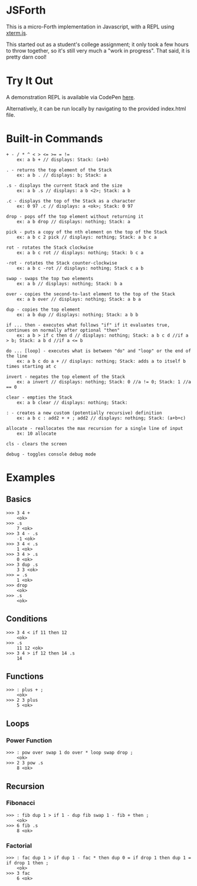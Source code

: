 # JSForth

This is a micro-Forth implementation in Javascript, with a REPL using [xterm.js](https://xtermjs.org/).

This started out as a student's college assignment; it only took a few hours to throw together, so it's still very much a "work in progress". That said, it is pretty darn cool!

# Try It Out

A demonstration REPL is available via CodePen [here](http://codepen.io/eatonphil/full/YPbWVN/).

Alternatively, it can be run locally by navigating to the provided index.html file.

# Built-in Commands

```
+ - / * ^ < > <= >= = != 
    ex: a b + // displays: Stack: (a+b)  

. - returns the top element of the Stack  
    ex: a b . // displays: b; Stack: a  

.s - displays the current Stack and the size  
    ex: a b .s // displays: a b <2>; Stack: a b  

.c - displays the top of the Stack as a character
    ex: 0 97 .c // displays: a <ok>; Stack: 0 97

drop - pops off the top element without returning it  
    ex: a b drop // displays: nothing; Stack: a  

pick - puts a copy of the nth element on the top of the Stack  
    ex: a b c 2 pick // displays: nothing; Stack: a b c a  

rot - rotates the Stack clockwise
    ex: a b c rot // displays: nothing; Stack: b c a

-rot - rotates the Stack counter-clockwise
    ex: a b c -rot // displays: nothing; Stack c a b

swap - swaps the top two elements  
    ex: a b // displays: nothing; Stack: b a  

over - copies the second-to-last element to the top of the Stack  
    ex: a b over // displays: nothing; Stack: a b a  

dup - copies the top element  
    ex: a b dup // displays: nothing; Stack: a b b  

if ... then - executes what follows "if" if it evaluates true, continues on normally after optional "then"  
    ex: a b > if c then d // displays: nothing; Stack: a b c d //if a > b; Stack: a b d //if a <= b  

do ... [loop] - executes what is between "do" and "loop" or the end of the line  
    ex: a b c do a + // displays: nothing; Stack: adds a to itself b times starting at c 

invert - negates the top element of the Stack  
    ex: a invert // displays: nothing; Stack: 0 //a != 0; Stack: 1 //a == 0  

clear - empties the Stack  
    ex: a b clear // displays: nothing; Stack:  

: - creates a new custom (potentially recursive) definition  
    ex: a b c : add2 + + ; add2 // displays: nothing; Stack: (a+b+c)  

allocate - reallocates the max recursion for a single line of input  
    ex: 10 allocate

cls - clears the screen  

debug - toggles console debug mode
```

# Examples

## Basics

```
>>> 3 4 +
    <ok>
>>> .s
    7 <ok>
>>> 3 4 - .s
    -1 <ok>
>>> 3 4 < .s
    1 <ok>
>>> 3 4 > .s
    0 <ok>
>>> 3 dup .s
    3 3 <ok>
>>> = .s
    1 <ok>
>>> drop
    <ok>
>>> .s
    <ok>
```

## Conditions

```
>>> 3 4 < if 11 then 12
    <ok>
>>> .s
    11 12 <ok>
>>> 3 4 > if 12 then 14 .s
    14
```

## Functions

```
>>> : plus + ;
    <ok>
>>> 2 3 plus
    5 <ok>
```

## Loops

### Power Function

```
>>> : pow over swap 1 do over * loop swap drop ;
    <ok>
>>> 2 3 pow .s
    8 <ok>
```

## Recursion

### Fibonacci

```
>>> : fib dup 1 > if 1 - dup fib swap 1 - fib + then ;
    <ok>
>>> 6 fib .s
    8 <ok>
```

### Factorial

```
>>> : fac dup 1 > if dup 1 - fac * then dup 0 = if drop 1 then dup 1 = if drop 1 then ;
    <ok>
>>> 3 fac
    6 <ok>
```
